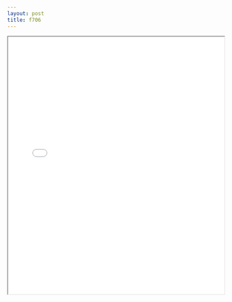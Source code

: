 ```yaml
---
layout: post
title: f706
---
```


<div class="pdf-container">
<iframe src="/ea/assets/pdfs/misc/f706.pdf" height="600" width="100%" allowFullScreen="true"></iframe>
</div>

